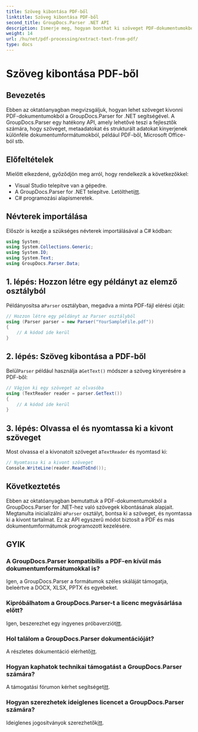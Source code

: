 ```yaml
---
title: Szöveg kibontása PDF-ből
linktitle: Szöveg kibontása PDF-ből
second_title: GroupDocs.Parser .NET API
description: Ismerje meg, hogyan bonthat ki szöveget PDF-dokumentumokból a GroupDocs.Parser for .NET segítségével. Lépésről lépésre bemutató fejlesztőknek.
weight: 14
url: /hu/net/pdf-processing/extract-text-from-pdf/
type: docs
---
```

# Szöveg kibontása PDF-ből

## Bevezetés
Ebben az oktatóanyagban megvizsgáljuk, hogyan lehet szöveget kivonni PDF-dokumentumokból a GroupDocs.Parser for .NET segítségével. A GroupDocs.Parser egy hatékony API, amely lehetővé teszi a fejlesztők számára, hogy szöveget, metaadatokat és strukturált adatokat kinyerjenek különféle dokumentumformátumokból, például PDF-ből, Microsoft Office-ból stb.
## Előfeltételek
Mielőtt elkezdené, győződjön meg arról, hogy rendelkezik a következőkkel:
- Visual Studio telepítve van a gépedre.
-  A GroupDocs.Parser for .NET telepítve. Letöltheti[itt](https://releases.groupdocs.com/parser/net/).
- C# programozási alapismeretek.

## Névterek importálása
Először is kezdje a szükséges névterek importálásával a C# kódban:
```csharp
using System;
using System.Collections.Generic;
using System.IO;
using System.Text;
using GroupDocs.Parser.Data;
```
## 1. lépés: Hozzon létre egy példányt az elemző osztályból
 Példányosítsa a`Parser` osztályban, megadva a minta PDF-fájl elérési útját:
```csharp
// Hozzon létre egy példányt az Parser osztályból
using (Parser parser = new Parser("YourSampleFile.pdf"))
{
    // A kódod ide kerül
}
```
## 2. lépés: Szöveg kibontása a PDF-ből
 Belül`Parser` például használja a`GetText()` módszer a szöveg kinyerésére a PDF-ből:
```csharp
// Vágjon ki egy szöveget az olvasóba
using (TextReader reader = parser.GetText())
{
    // A kódod ide kerül
}
```
## 3. lépés: Olvassa el és nyomtassa ki a kivont szöveget
 Most olvassa el a kivonatolt szöveget a`TextReader` és nyomtasd ki:
```csharp
// Nyomtassa ki a kivont szöveget
Console.WriteLine(reader.ReadToEnd());
```

## Következtetés
 Ebben az oktatóanyagban bemutattuk a PDF-dokumentumokból a GroupDocs.Parser for .NET-hez való szövegek kibontásának alapjait. Megtanulta inicializálni a`Parser` osztályt, bontsa ki a szöveget, és nyomtassa ki a kivont tartalmat. Ez az API egyszerű módot biztosít a PDF és más dokumentumformátumok programozott kezelésére.

## GYIK
### A GroupDocs.Parser kompatibilis a PDF-en kívül más dokumentumformátumokkal is?
Igen, a GroupDocs.Parser a formátumok széles skáláját támogatja, beleértve a DOCX, XLSX, PPTX és egyebeket.
### Kipróbálhatom a GroupDocs.Parser-t a licenc megvásárlása előtt?
 Igen, beszerezhet egy ingyenes próbaverziót[itt](https://releases.groupdocs.com/).
### Hol találom a GroupDocs.Parser dokumentációját?
 A részletes dokumentáció elérhető[itt](https://tutorials.groupdocs.com/parser/net/).
### Hogyan kaphatok technikai támogatást a GroupDocs.Parser számára?
 A támogatási fórumon kérhet segítséget[itt](https://forum.groupdocs.com/c/parser/17).
### Hogyan szerezhetek ideiglenes licencet a GroupDocs.Parser számára?
 Ideiglenes jogosítványok szerezhetők[itt](https://purchase.groupdocs.com/temporary-license/).